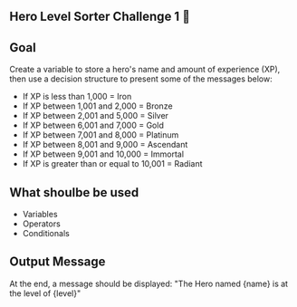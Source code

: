 ## Hero Level Sorter Challenge 1 🚀

## Goal
Create a variable to store a hero's name and amount of experience (XP), then use a decision structure to present some of the messages below:

* If XP is less than 1,000 = Iron
* If XP between 1,001 and 2,000 = Bronze
* If XP between 2,001 and 5,000 = Silver
* If XP between 6,001 and 7,000 = Gold
* If XP between 7,001 and 8,000 = Platinum
* If XP between 8,001 and 9,000 = Ascendant
* If XP between 9,001 and 10,000 = Immortal
* If XP is greater than or equal to 10,001 = Radiant

## What shoulbe be used 
* Variables
* Operators
* Conditionals

## Output Message
At the end, a message should be displayed: "The Hero named {name} is at the level of {level}"